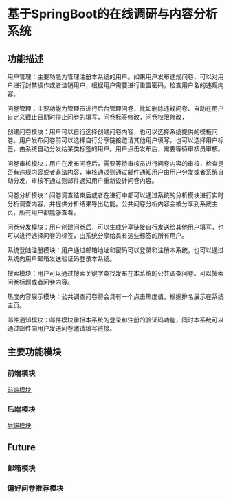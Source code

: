 # 基于SpringBoot的在线调研与内容分析系统

## 功能描述

用户管理：主要功能为管理注册本系统的用户。如果用户发布违规问卷，可以对用户进行封禁操作或者注销用户，根据用户需要进行重置密码，检查用户名的违规内容。

问卷管理：主要功能为管理员进行后台管理问卷，比如删除违规问卷、自动在用户自定义截止日期时停止问卷的填写，问卷标签修改，问卷权限修改，

创建问卷模块：用户可以自行选择创建问卷内容，也可以选择系统提供的模板问卷。用户发布问卷前可以选择自行分享链接邀请其他用户填写，也可以选择用户标签，由系统自动分发给某类标签的用户。用户点击发布后，需要等待审核员审核。

问卷审核模块：用户在发布问卷后，需要等待审核员进行问卷内容的审核，检查是否有违规内容或者非法内容，审核通过则通过邮件通知用户由用户分发或者系统自动分发，审核不通过则邮件通知用户重新设计问卷内容。

问卷分析模块：问卷调查结束后或者在进行中都可以通过系统的分析模块进行实时分析调查内容，并提供分析结果导出功能。公共问卷分析内容会被分享到系统主页，所有用户都能够查看。

问卷分发模块：用户创建问卷后，可以生成分享链接自行发送给其他用户填写，也可以进行选择问卷的标签，由系统分享给具有这些标签的所有用户。

系统登陆注册模块：用户通过邮箱地址和密码可以登录和注册本系统，也可以通过系统向用户邮箱发送验证码登录本系统。

搜索模块：用户可以通过搜索关键字查找发布在本系统的公共调查问卷。可以搜索问卷标题或者问卷内容。

热度内容展示模块：公共调查问卷将会具有一个点击热度值，根据排名展示在系统主页。

邮件通知模块：邮件模块承担本系统的登录和注册的验证码功能，同时本系统可以通过邮件向用户发送问卷邀请填写链接。

## 主要功能模块

### 前端模块

[前端模块]( https://gitee.com/xfw_nosky/OnlineSurvey/tree/main/OnlineSurvey_frontEnd)

### 后端模块

[后端模块]( https://gitee.com/xfw_nosky/OnlineSurvey/tree/main/OnlineSurvey_backEnd)

## Future

### 邮箱模块

### 偏好问卷推荐模块





